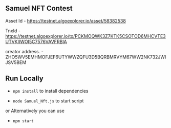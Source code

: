 ## Samuel NFT Contest

Asset Id - https://testnet.algoexplorer.io/asset/58382538

TnxId - https://testnet.algoexplorer.io/tx/PCKMOQWK3Z7KTK5CSOTOD6MHCVTE3UTVKIIWOI5C7576VAVFRBIA

creator address. - ZHO5WV5EMHMOFJEF6UTYWWZQFU3D5BQRBMRVYM67WW2NK732JWIJSV5BEM

## Run Locally

- `npm install` to install dependencies

- `node Samuel_Nft.js` to start script

or Alternatively you can use

- `npm start`
